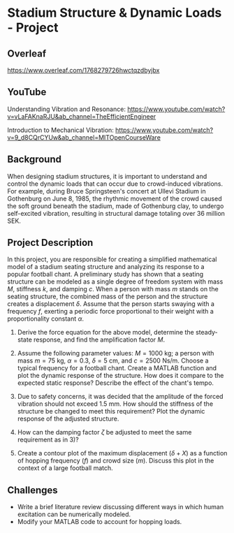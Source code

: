 # Stadium Structure & Dynamic Loads - Project

## Overleaf
https://www.overleaf.com/1768279726hwctqzdbyjbx

## YouTube
Understanding Vibration and Resonance:
https://www.youtube.com/watch?v=vLaFAKnaRJU&ab_channel=TheEfficientEngineer

Introduction to Mechanical Vibration:
https://www.youtube.com/watch?v=9_d8CQrCYUw&ab_channel=MITOpenCourseWare

## Background
When designing stadium structures, it is important to understand and control the dynamic loads that can occur due to crowd-induced vibrations. For example, during Bruce Springsteen's concert at Ullevi Stadium in Gothenburg on June 8, 1985, the rhythmic movement of the crowd caused the soft ground beneath the stadium, made of Gothenburg clay, to undergo self-excited vibration, resulting in structural damage totaling over 36 million SEK.

## Project Description
In this project, you are responsible for creating a simplified mathematical model of a stadium seating structure and analyzing its response to a popular football chant. A preliminary study has shown that a seating structure can be modeled as a single degree of freedom system with mass $M$, stiffness $k$, and damping $c$. When a person with mass $m$ stands on the seating structure, the combined mass of the person and the structure creates a displacement $\delta$. Assume that the person starts swaying with a frequency $f$, exerting a periodic force proportional to their weight with a proportionality constant $\alpha$.

1. Derive the force equation for the above model, determine the steady-state response, and find the amplification factor $M$.

2. Assume the following parameter values: $M = 1000$ kg; a person with mass $m = 75$ kg, $\alpha = 0.3$, $\delta = 5$ cm, and $c = 2500$ Ns/m. Choose a typical frequency for a football chant. Create a MATLAB function and plot the dynamic response of the structure. How does it compare to the expected static response? Describe the effect of the chant's tempo.

3. Due to safety concerns, it was decided that the amplitude of the forced vibration should not exceed $1.5$ mm. How should the stiffness of the structure be changed to meet this requirement? Plot the dynamic response of the adjusted structure.

4. How can the damping factor $\zeta$ be adjusted to meet the same requirement as in 3)?

5. Create a contour plot of the maximum displacement $(\delta+X)$ as a function of hopping frequency $(f)$ and crowd size $(m)$. Discuss this plot in the context of a large football match.

## Challenges
- Write a brief literature review discussing different ways in which human excitation can be numerically modeled.
- Modify your MATLAB code to account for hopping loads.
